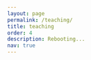```yaml
---
layout: page
permalink: /teaching/
title: teaching
order: 4
description: Rebooting...
nav: true
---
```



